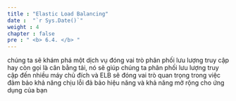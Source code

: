 ```yaml
---
title : "Elastic Load Balancing"
date :  "`r Sys.Date()`" 
weight : 4 
chapter : false
pre : " <b> 6.4. </b> "
---
```


chúng ta sẽ khám phá một dịch vụ đóng vai trò phân phối lưu lượng truy cập hay còn gọi là cân bằng tải, nó sẽ giúp chúng ta phân phối lưu lượng truy cập đến nhiều máy chủ đích và ELB sẽ đóng vai trò quan trọng trong việc đảm bảo khả năng chịu lỗi đả bảo hiệu năng và khả năng mở rộng cho ứng dụng của bạn